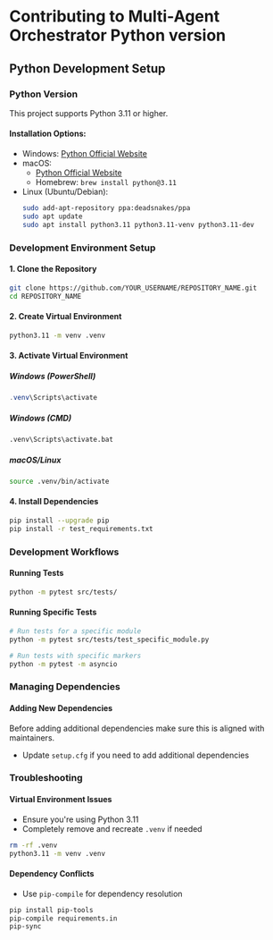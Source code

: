 # Contributing to Multi-Agent Orchestrator Python version

## Python Development Setup

### Python Version
This project supports Python 3.11 or higher. 

#### Installation Options:
- Windows: [Python Official Website](https://www.python.org/downloads/windows/)
- macOS: 
  - [Python Official Website](https://www.python.org/downloads/macos/)
  - Homebrew: `brew install python@3.11`
- Linux (Ubuntu/Debian): 
  ```bash
  sudo add-apt-repository ppa:deadsnakes/ppa
  sudo apt update
  sudo apt install python3.11 python3.11-venv python3.11-dev
  ```

### Development Environment Setup

#### 1. Clone the Repository
```bash
git clone https://github.com/YOUR_USERNAME/REPOSITORY_NAME.git
cd REPOSITORY_NAME
```

#### 2. Create Virtual Environment
```bash
python3.11 -m venv .venv
```

#### 3. Activate Virtual Environment

##### Windows (PowerShell)
```powershell
.venv\Scripts\activate
```

##### Windows (CMD)
```cmd
.venv\Scripts\activate.bat
```

##### macOS/Linux
```bash
source .venv/bin/activate
```

#### 4. Install Dependencies
```bash
pip install --upgrade pip
pip install -r test_requirements.txt
```

### Development Workflows

#### Running Tests
```bash
python -m pytest src/tests/
```

#### Running Specific Tests
```bash
# Run tests for a specific module
python -m pytest src/tests/test_specific_module.py

# Run tests with specific markers
python -m pytest -m asyncio
```

### Managing Dependencies

#### Adding New Dependencies

Before adding additional dependencies make sure this is aligned with maintainers.

- Update `setup.cfg` if you need to add additional dependencies

### Troubleshooting

#### Virtual Environment Issues
- Ensure you're using Python 3.11
- Completely remove and recreate `.venv` if needed
```bash
rm -rf .venv
python3.11 -m venv .venv
```

#### Dependency Conflicts
- Use `pip-compile` for dependency resolution
```bash
pip install pip-tools
pip-compile requirements.in
pip-sync
```
